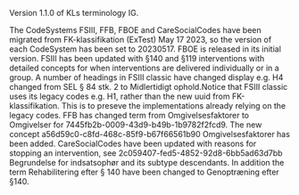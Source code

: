 Version 1.1.0 of KLs terminology IG.

The CodeSystems FSIII, FFB, FBOE and CareSocialCodes have been migrated from FK-klassifikation (ExTest) May 17 2023, so the version of each CodeSystem has been set to 20230517. 
FBOE is released in its initial version.
FSIII has been updated with §140 and §119 interventions with detailed concepts for when interventions are delivered individually or in a group. A number of headings in FSIII classic have changed display e.g. H4 changed from SEL § 84 stk. 2 to Midlertidigt ophold.Notice that FSIII classic uses its legacy codes e.g. H1, rather than the new uuid from FK-klassifikation. This is to preseve the implementations already relying on the legacy codes.
FFB has changed term from Omgivelsesfaktorer to Omgivelser for 7445fb2b-0009-43d9-b49b-1b9782f2fcd9. The new concept a56d59c0-c8fd-468c-85f9-b67f66561b90 Omgivelsesfaktorer has been added.
CareSocialCodes have been updated with reasons for stopping an intervention, see 2c059407-fed5-4852-92d8-6bb5ad63d7bb Begrundelse for indsatsophør and its subtype descendants. In addition the term Rehabilitering efter § 140 have been changed to Genoptræning efter §140.